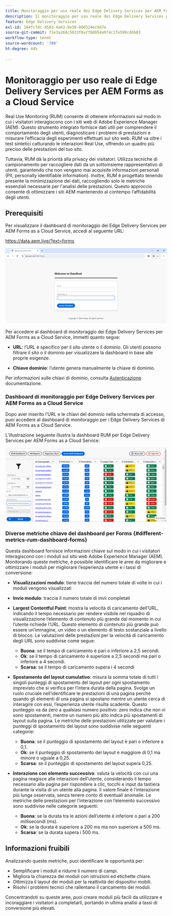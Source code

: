 ```yaml
---
title: Monitoraggio per uso reale dei Edge Delivery Services per AEM Forms as a Cloud Service
description: Il monitoraggio per uso reale dei Edge Delivery Services per AEM Forms as a Cloud Service prevede il tracciamento e l’analisi continui delle interazioni degli utenti con i moduli.
feature: Edge Delivery Services
exl-id: 184fc7dc-d583-4a63-9e30-80d324ec9d7e
source-git-commit: 71e3a268c5033f0a7f0d054a9f4c1fe599cd6b83
workflow-type: tm+mt
source-wordcount: '789'
ht-degree: 44%

---
```



# Monitoraggio per uso reale di Edge Delivery Services per AEM Forms as a Cloud Service

Real Use Monitoring (RUM) consente di ottenere informazioni sul modo in cui i visitatori interagiscono con i siti web di Adobe Experience Manager (AEM). Questo strumento integrato fornisce dati utili per comprendere il comportamento degli utenti, diagnosticare i problemi di prestazioni e misurare l’efficacia degli esperimenti effettuati sul sito web. RUM va oltre i test sintetici catturando le interazioni Real Use, offrendo un quadro più preciso delle prestazioni del tuo sito.

Tuttavia, RUM dà la priorità alla privacy dei visitatori. Utilizza tecniche di campionamento per raccogliere dati da un sottoinsieme rappresentativo di utenti, garantendo che non vengano mai acquisite informazioni personali (PII, personally identifiable information). Inoltre, RUM è progettato tenendo presente la minimizzazione dei dati, raccogliendo solo le metriche essenziali necessarie per l&#39;analisi delle prestazioni. Questo approccio consente di ottimizzare i siti AEM mantenendo al contempo l’affidabilità degli utenti.


## Prerequisiti

Per visualizzare il dashboard di monitoraggio dei Edge Delivery Services per AEM Forms as a Cloud Service, accedi al seguente URL:

https://data.aem.live/?ext=forms

![Schermata di accesso RUM per Edge Delivery Services per Forms](/help/edge/assets/rum-login-screen.png)

Per accedere al dashboard di monitoraggio dei Edge Delivery Services per AEM Forms as a Cloud Service, immetti quanto segue:

* **URL**: l’URL è specifico per il sito utente o il dominio. Gli utenti possono filtrare il sito o il dominio per visualizzare la dashboard in base alle proprie esigenze.

* **Chiave dominio**: l’utente genera manualmente la chiave di dominio.

Per informazioni sulle chiavi di dominio, consulta [Autenticazione](https://www.aem.live/developer/rum#authentication) documentazione.

### Dashboard di monitoraggio per Edge Delivery Services per AEM Forms as a Cloud Service

Dopo aver inserito l’URL e le chiavi del dominio nella schermata di accesso, puoi accedere al dashboard di monitoraggio per i Edge Delivery Services di AEM Forms as a Cloud Service.

L’illustrazione seguente illustra la dashboard RUM per Edge Delivery Services per AEM Forms as a Cloud Service:

![Dashboard dei moduli di Monitoraggio degli utenti reali (RUM)](/help/edge/assets/rum-forms-dashboard.png)

### Diverse metriche chiave del dashboard per Forms {#different-metrics-rum-dashboard-forms}

Questa dashboard fornisce informazioni chiave sul modo in cui i visitatori interagiscono con i moduli sul sito web Adobe Experience Manager (AEM). Monitorando queste metriche, è possibile identificare le aree da migliorare e ottimizzare i moduli per migliorare l’esperienza utente e i tassi di conversione:

* **Visualizzazioni modulo**: tiene traccia del numero totale di volte in cui i moduli vengono visualizzati
* **Invio modulo**: traccia il numero totale di invii completati

* **Largest Contentful Paint**: mostra la velocità di caricamento dell’URL, indicando il tempo necessario per rendere visibile nel riquadro di visualizzazione l’elemento di contenuto più grande dal momento in cui l’utente richiede l’URL. Questo elemento di contenuto più grande può essere un’immagine, un video o un elemento di testo sostanziale a livello di blocco. Le valutazioni delle prestazioni per la velocità di caricamento degli URL sono suddivise come segue:
   * **Buona**: se il tempo di caricamento è pari o inferiore a 2,5 secondi.
   * **Ok**: se il tempo di caricamento è superiore a 2,5 secondi ma pari o inferiore a 4 secondi.
   * **Scarsa**: se il tempo di caricamento supera i 4 secondi

* **Spostamento del layout cumulativo**: misura la somma totale di tutti i singoli punteggi di spostamento del layout per ogni spostamento imprevisto che si verifica per l’intera durata della pagina. Svolge un ruolo cruciale nell’identificare le prestazioni di una pagina perché quando gli elementi di una pagina si spostano mentre un utente cerca di interagire con essi, l’esperienza utente risulta scadente. Questo punteggio va da zero a qualsiasi numero positivo: zero indica che non vi sono spostamenti, mentre un numero più alto indica più spostamenti di layout sulla pagina. Le metriche delle prestazioni utilizzate per valutare i punteggi di spostamento del layout sono suddivise nelle seguenti categorie:

   * **Buona**: se il punteggio di spostamento del layout è pari o inferiore a 0,1.
   * **Ok**: se il punteggio di spostamento del layout è maggiore di 0,1 ma minore o uguale a 0,25.
   * **Scarsa**: se il punteggio di spostamento del layout supera 0,25.

* **Interazione con elemento successivo**: valuta la velocità con cui una pagina reagisce alle interazioni dell’utente, considerando il tempo necessario alla pagina per rispondere a clic, tocchi e input da tastiera durante la visita di un utente alla pagina. Il valore finale è l’interazione più lunga osservata, senza tenere conto di eventuali anomalie. Le metriche delle prestazioni per l’interazione con l’elemento successivo sono suddivise nelle categorie seguenti:
   * **Buona**: se la durata tra le azioni dell’utente è inferiore o pari a 200 millisecondi (ms).
   * **Ok**: se la durata è superiore a 200 ms ma non superiore a 500 ms.
   * **Scarsa**: se la durata supera i 500 ms.

## Informazioni fruibili

Analizzando queste metriche, puoi identificare le opportunità per:

* Semplificare i moduli e ridurre il numero di campi.
* Migliora la chiarezza dei moduli con istruzioni ed etichette chiare.
* Ottimizza il layout dei moduli per la reattività dei dispositivi mobili.
* Risolvi i problemi tecnici che rallentano il caricamento dei moduli.

Concentrandoti su queste aree, puoi creare moduli più facili da utilizzare e incoraggiare i visitatori a completarli, portando in ultima analisi a tassi di conversione più elevati.